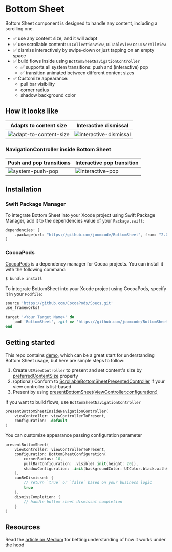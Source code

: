 # Bottom Sheet

Bottom Sheet component is designed to handle any content, including a scrolling one.
- ✅ use any content size, and it will adapt
- ✅ use scrollable content: `UICollectionView`, `UITableView` or `UIScrollView` 
- ✅ dismiss interactively by swipe-down or just tapping on an empty space
- ✅ build flows inside using `BottomSheetNavigationController`
    - ✅ supports all system transitions: push and (interactive) pop
    - ✅ transition animated between different content sizes
- ✅ Customize appearance:
    - pull bar visibility
    - corner radius
    - shadow background color

## How it looks like

| Adapts to content size | Interactive dismissal |
| - | - |
| ![adapt-to-content-size](https://user-images.githubusercontent.com/52037202/164746215-64b61eb3-5813-483f-b639-d730e1cbec8c.gif) | ![interactive-dismissal](https://user-images.githubusercontent.com/52037202/164746241-2fa6ec19-eaae-4fcc-9036-9119df68da54.gif) |

### NavigationController inside Bottom Sheet

| Push and pop transitions | Interactive pop transition |
| - | - |
| ![system-push-pop](https://user-images.githubusercontent.com/52037202/164747115-cddbe4fb-403f-4333-994b-64545a7f9a28.gif) | ![interactive-pop](https://user-images.githubusercontent.com/52037202/164746311-74f0c872-3255-4ae5-b895-8c96d7cffb2c.gif) |

## Installation

### Swift Package Manager

To integrate Bottom Sheet into your Xcode project using Swift Package Manager, add it to the dependencies value of your `Package.swift`:

```swift
dependencies: [
    .package(url: "https://github.com/joomcode/BottomSheet", from: "2.0.0")
]
```

### CocoaPods

[CocoaPods](http://cocoapods.org) is a dependency manager for Cocoa projects. You can install it with the following command:

```bash
$ bundle install
```

To integrate BottomSheet into your Xcode project using CocoaPods, specify it in your `Podfile`:

```ruby
source 'https://github.com/CocoaPods/Specs.git'
use_frameworks!

target '<Your Target Name>' do
    pod 'BottomSheet', :git => 'https://github.com/joomcode/BottomSheet'
end
```

## Getting started

This repo contains [demo](https://github.com/joomcode/BottomSheet/tree/main/BottomSheetDemo), which can be a great start for understanding Bottom Sheet usage, but here are simple steps to follow:
1. Create `UIViewController` to present and set content's size by [preferredContentSize](https://developer.apple.com/documentation/uikit/uiviewcontroller/1621476-preferredcontentsize) property
2. (optional) Conform to [ScrollableBottomSheetPresentedController](https://github.com/joomcode/BottomSheet/blob/81b0e2a7d405311b8456649452a8c49098490033/Sources/BottomSheet/Core/Presentation/BottomSheetPresentationController.swift#L12-L14) if your view controller is list-based
3. Present by using [presentBottomSheet(viewController:configuration:)](https://github.com/joomcode/BottomSheet/blob/1870921364ed2cd68d51d7e7837e16e692278ff5/Sources/BottomSheet/Core/Extensions/UIViewController%2BConvenience.swift#L79)

If you want to build flows, use `BottomSheetNavigationController`
```Swift
presentBottomSheetInsideNavigationController(
    viewController: viewControllerToPresent,
    configuration: .default
)
```

You can customize appearance passing configuration parameter
```Swift
presentBottomSheet(
    viewController: viewControllerToPresent,
    configuration: BottomSheetConfiguration(
        cornerRadius: 10,
        pullBarConfiguration: .visible(.init(height: 20)),
        shadowConfiguration: .init(backgroundColor: UIColor.black.withAlphaComponent(0.6))
    ),
    canBeDismissed: {
        // return `true` or `false` based on your business logic
        true
    },
    dismissCompletion: {
        // handle bottom sheet dismissal completion
    }
)
```

## Resources

Read the [article on Medium](https://medium.com/me/stats/post/400515255829) for betting understanding of how it works under the hood
